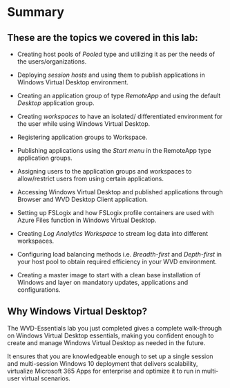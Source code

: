 # **Summary**


## **These are the topics we covered in this lab:**

- Creating host pools of *Pooled* type and utilizing it as per the needs of the users/organizations.

- Deploying *session hosts* and using them to publish applications in Windows Virtual Desktop environment.

- Creating an application group of type *RemoteApp* and using the default *Desktop* application group.

- Creating *workspaces* to have an isolated/ differentiated environment for the user while using Windows Virtual Desktop. 

- Registering application groups to Workspace.

- Publishing applications using the *Start menu* in the RemoteApp type application groups.

- Assigning users to the application groups and workspaces to allow/restrict users from using certain applications.

- Accessing Windows Virtual Desktop and published applications through Browser and WVD Desktop Client application.

- Setting up FSLogix and how FSLogix profile containers are used with Azure Files function in Windows Virtual Desktop.

- Creating *Log Analytics Workspace* to stream log data into different workspaces.

- Configuring load balancing methods i.e. *Breadth-first* and *Depth-first* in your host pool to obtain required efficiency in your WVD environment.

- Creating a master image to start with a clean base installation of Windows and layer on mandatory updates, applications and configurations.


## **Why Windows Virtual Desktop?**

The WVD-Essentials lab you just completed gives a complete walk-through on Windows Virtual Desktop essentials, making you confident enough to create and manage Windows Virtual Desktop as needed in the future.

It ensures that you are knowledgeable enough to set up a single session and multi-session Windows 10 deployment that delivers scalability, virtualize Microsoft 365 Apps for enterprise and optimize it to run in multi-user virtual scenarios. 



